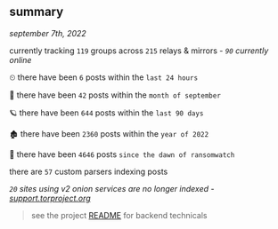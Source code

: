 
## summary
_september 7th, 2022_

currently tracking `119` groups across `215` relays & mirrors - _`90` currently online_

⏲ there have been `6` posts within the `last 24 hours`

🦈 there have been `42` posts within the `month of september`

🪐 there have been `644` posts within the `last 90 days`

🏚 there have been `2360` posts within the `year of 2022`

🦕 there have been `4646` posts `since the dawn of ransomwatch`

there are `57` custom parsers indexing posts

_`20` sites using v2 onion services are no longer indexed - [support.torproject.org](https://support.torproject.org/onionservices/v2-deprecation/)_

> see the project [README](https://github.com/joshhighet/ransomwatch#ransomwatch--) for backend technicals
